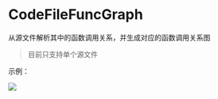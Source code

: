 # CodeFileFuncGraph

从源文件解析其中的函数调用关系，并生成对应的函数调用关系图

> 目前只支持单个源文件

示例：

![](D:\github\CodeFileFuncGraph\image\example1.png)